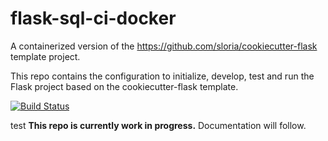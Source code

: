 # flask-sql-ci-docker

A containerized version of the https://github.com/sloria/cookiecutter-flask template project.

This repo contains the configuration to initialize, develop, test and run the Flask project based on the cookiecutter-flask template.

[![Build Status](https://travis-ci.org/takacsmark/flask-sql-ci-docker.svg?branch=master)](https://travis-ci.org/takacsmark/flask-sql-ci-docker)

test
**This repo is currently work in progress.** Documentation will follow.
